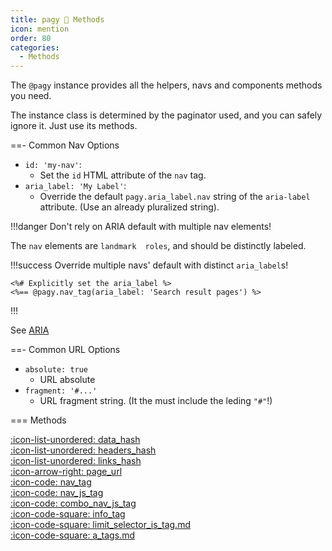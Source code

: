```yaml
---
title: pagy 🐸 Methods
icon: mention
order: 80
categories:
  - Methods
---
```


The `@pagy` instance provides all the helpers, navs and components methods you need.

The instance class is determined by the paginator used, and you can safely ignore it. Just use its methods.

==- Common Nav Options

- `id: 'my-nav'`:
  - Set the `id` HTML attribute of the `nav` tag.
- `aria_label: 'My Label'`:
  - Override the default `pagy.aria_label.nav` string of the `aria-label` attribute. (Use an already pluralized string).

!!!danger Don't rely on ARIA default with multiple nav elements!

The `nav` elements are `landmark  roles`, and should be distinctly labeled.

!!!success Override multiple navs' default with distinct `aria_label`s!

```erb
<%# Explicitly set the aria_label %>
<%== @pagy.nav_tag(aria_label: 'Search result pages') %>
```

!!!

See [ARIA](../resources/aria.md)

==- Common URL Options

- `absolute: true`
  - URL absolute
- `fragment: '#...'`
  - URL fragment string. (It the must include the leding `"#"`!)

=== Methods

[:icon-list-unordered: data_hash](methods/data_hash.md)<br/>
[:icon-list-unordered: headers_hash](methods/headers_hash.md)<br/>
[:icon-list-unordered: links_hash](methods/links_hash.md)<br/>
[:icon-arrow-right: page_url](methods/page_url.md)<br/>
[:icon-code: nav_tag](methods/nav_tag.md)<br/>
[:icon-code: nav_js_tag](methods/nav_js_tag)<br/>
[:icon-code: combo_nav_js_tag](methods/combo_nav_js_tag.md)<br/>
[:icon-code-square: info_tag](methods/info_tag.md)<br/>
[:icon-code-square: limit_selector_is_tag.md](methods/limit_selector_is_tag.md)<br/>
[:icon-code-square: a_tags.md](methods/a_tags.md)<br/>
